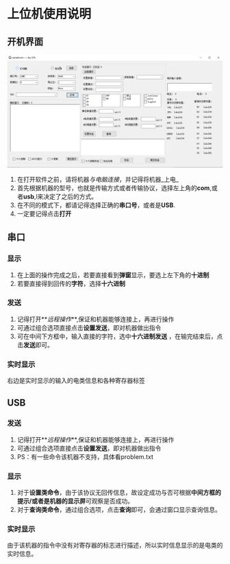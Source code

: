 # 上位机使用说明

## 开机界面

![](https://raw.githubusercontent.com/Thornhill-GYL/markdownpicture/master/%E7%95%8C%E9%9D%A2.png)

1. 在打开软件之前，请将机器*与电脑连接*，并记得将机器_上电_
2. 首先根据机器的型号，也就是传输方式或者传输协议，选择左上角的**com**,或者**usb**,l来决定了之后的方式。
3. 在不同的模式下，都请记得选择正确的**串口号**，或者是**USB**.
4. 一定要记得点击**打开**

## 串口

### 显示

1. 在上面的操作完成之后，若要直接看到**弹窗**显示，要选上左下角的**十进制**
2. 若要直接得到回传的**字符**，选择**十六进制**

### 发送

1. 记得打开**_远程操作_**,保证和机器能够连接上，再进行操作
2. 可通过组合选项直接点击**设置发送**，即对机器做出指令
3. 可在中间下方框中，输入直接的字符，选中**十六进制发送** ，在输完结束后，点击**发送**即可。

### 实时显示

右边是实时显示的输入的电类信息和各种寄存器标签

## USB

### 发送

1. 记得打开**_远程操作_**,保证和机器能够连接上，再进行操作
2. 可通过组合选项直接点击**设置发送**，即对机器做出指令
3. PS：有一些命令该机器不支持，具体看problem.txt

### 显示

1. 对于**设置类命令**，由于该协议无回传信息，故设定成功与否可根据**中间方框的提示/**或者是**机器的显示屏**可观察是否成功。
2. 对于**查询类命令**，通过组合选项，点击**查询**即可，会通过窗口显示查询信息。

### 实时显示

由于该机器的指令中没有对寄存器的标志进行描述，所以实时信息显示的是电类的实时信息。

